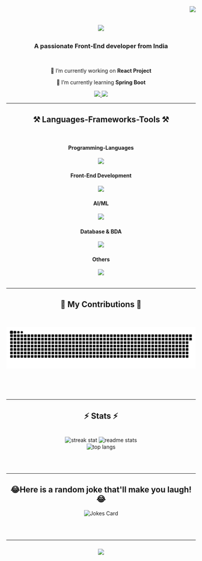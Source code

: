 <img align="right" src="https://visitor-badge.laobi.icu/badge?page_id=jwenjian.visitor-badge" />


<h1 align="center">
    <img src="https://readme-typing-svg.herokuapp.com/?font=Righteous&size=35&center=true&vCenter=true&width=500&height=70&duration=4000&lines=Hi+There!+👋;+I'm+Nishita+Namdeo!;" />
</h1>

<h3 align="center">A passionate Front-End developer from India </h3>

<br/>

<div align="center">
 
 🔭 I’m currently working on **React Project**
 
 🌱 I’m currently learning **Spring Boot**

 <!--💬 Ask me about **Animation, Digital Drawings... or anything [here](https://github.com/salesp07/salesp07/issues)**

 <!--⚡ Fun fact **Game of Thrones Night's Watch cloaks are made from Ikea rugs** -->
 
 </div>
 
<div align="center"> 
  <a href="mailto:nishita09manoj@gmail.com">
    <img src="https://img.shields.io/badge/Gmail-333333?style=for-the-badge&logo=gmail&logoColor=red" />
  </a>
  <a href="https://www.linkedin.com/in/nishita-namdeo-1b82ab202/" target="_blank">
    <img src="https://img.shields.io/badge/LinkedIn-0077B5?style=for-the-badge&logo=linkedin&logoColor=white" target="_blank" />
  </a>
<!--  <a href="https://salesp07.github.io" target="_blank">
     <img src="https://img.shields.io/badge/Portfolio-FF5722?style=for-the-badge&logo=todoist&logoColor=white" target="_blank" />  sqlite, safari, google-chrome are other good icon options -->
  </a>
</div>

 <hr/>
 
<h2 align="center">⚒️ Languages-Frameworks-Tools ⚒️</h2>
<br/>
<h4 align="center">Programming-Languages</h4>
<div align="center">
    <img src="https://skillicons.dev/icons?i=c,java" /><br>
</div>

<h4 align="center">Front-End Development</h4>
<div align="center">
    <img src="https://skillicons.dev/icons?i=html,css,tailwind,bootstrap,javascript,react" /><br>
</div>

<h4 align="center">AI/ML</h4>
<div align="center">
    <img src="https://skillicons.dev/icons?i=python,tensorflow,pytorch" /><br> <!-- pandas,scikit_learn,-->
</div>

<h4 align="center">Database & BDA</h4>
<div align="center">
    <img src="https://skillicons.dev/icons?i=kafka,mysql" /><br>  <!-- hadoop,hive-->
</div>

<h4 align="center">Others</h4>
<div align="center">
    <img src="https://skillicons.dev/icons?i=photoshop,blender,figma,matlab,git" /><br> <!-- canva,sparkar-->
</div>
<br/>
<hr/>

<div align="center">
  <h2>🐍 My Contributions 🐍</h2>
  <br>
    
![Snake Eating Contributions](https://raw.githubusercontent.com/nishita1010/nishita1010/output/github-contribution-grid-snake.svg)

<!--   <img alt="snake eating my contributions" src="https://raw.githubusercontent.com/nishita1010/nishita1010/output/github-contribution-grid-snake.svg" /> -->
  
  <br/><br/><br/>
</div>

<hr/>

<h2 align="center">⚡ Stats ⚡</h2>
<br>
<div align=center>
  <img width=390 src="https://streak-stats.demolab.com?user=nishita1010&theme=dark&mode=weekly&count_private=true&theme=react&border_radius=10" alt="streak stat"/>
  <img width=390 src="https://github-readme-stats.vercel.app/api?username=nishita1010&show_icons=true&theme=react&rank_icon=github&border_radius=10&hide=contribs,prs" alt="readme stats" />
  
  <br/>
  <img width=325 align="center" src="https://github-readme-stats.vercel.app/api/top-langs/?username=nishita1010&layout=compact&theme=react&border_radius=10&size_weight=0.5&count_weight=0.5&exclude_repo=github-readme-stats" alt="top langs" /> 
</div>

<br/><br/>
<hr/>
<div id="joke-container" align="center">
      
<h2 align="center">😂Here is a random joke that'll make you laugh!😂 </h2>

![Jokes Card](https://readme-jokes.vercel.app/api)
</div>


<br/><br/>
<hr/>

<h3 align="center">
    <img src="https://readme-typing-svg.herokuapp.com/?font=Righteous&size=25&center=true&vCenter=true&width=500&height=70&duration=4000&lines=Thanks+for+visiting!+✌️;+Shoot+me+a+message+on+Linkedin!;I'm+looking+for+job+opportunities+:)">
</h3>

<br/>
